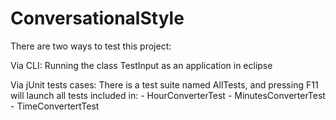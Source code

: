 ConversationalStyle
===================

There are two ways to test this project:

Via CLI: Running the class TestInput as an application in eclipse

Via jUnit tests cases: There is a test suite named AllTests, and pressing F11 will launch all tests included in:
    - HourConverterTest
    - MinutesConverterTest
    - TimeConvertertTest
    
